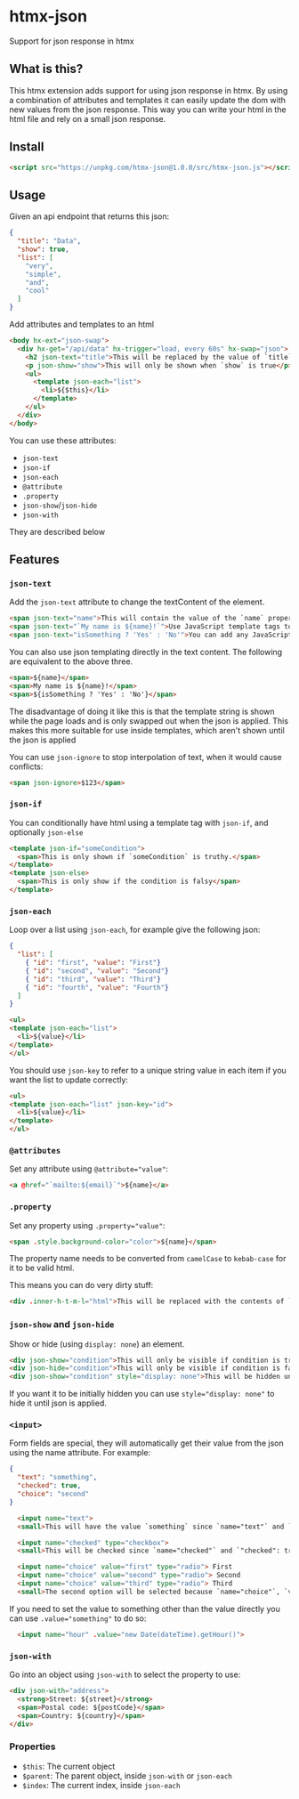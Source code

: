 # htmx-json

Support for json response in htmx

## What is this?

This htmx extension adds support for using json response in htmx. By using a combination of attributes and templates it can easily update the dom with new values from the json response. This way you can write your html in the html file and rely on a small json response.

## Install

```html
<script src="https://unpkg.com/htmx-json@1.0.0/src/htmx-json.js"></script>
```

## Usage

Given an api endpoint that returns this json:

```json
{
  "title": "Data",
  "show": true,
  "list": [
    "very",
    "simple",
    "and",
    "cool"
  ]
}
```

Add attributes and templates to an html

```html
<body hx-ext="json-swap">
  <div hx-get="/api/data" hx-trigger="load, every 60s" hx-swap="json">
    <h2 json-text="title">This will be replaced by the value of `title`</h2>
    <p json-show="show">This will only be shown when `show` is true</p>
    <ul>
      <template json-each="list">
        <li>${$this}</li>
      </template>
    </ul>
  </div>
</body>
```

You can use these attributes:

* `json-text`
* `json-if`
* `json-each`
* `@attribute`
* `.property`
* `json-show`/`json-hide`
* `json-with`

They are described below

## Features

### `json-text`

Add the `json-text` attribute to change the textContent of the element.

```html
<span json-text="name">This will contain the value of the `name` property</span>
<span json-text="`My name is ${name}!`">Use JavaScript template tags to interpolate text</span>
<span json-text="isSomething ? 'Yes' : 'No'">You can add any JavaScript expression to the attribute</span>
```

You can also use json templating directly in the text content. The following are equivalent to the above three.

```html
<span>${name}</span>
<span>My name is ${name}!</span>
<span>${isSomething ? 'Yes' : 'No'}</span>
```

The disadvantage of doing it like this is that the template string is shown while the page loads and is only swapped out when the json is applied.
This makes this more suitable for use inside templates, which aren't shown until the json is applied

You can use `json-ignore` to stop interpolation of text, when it would cause conflicts:

```html
<span json-ignore>$123</span>
```

### `json-if`

You can conditionally have html using a template tag with `json-if`, and optionally `json-else`

```html
<template json-if="someCondition">
  <span>This is only shown if `someCondition` is truthy.</span>
</template>
<template json-else>
  <span>This is only show if the condition is falsy</span>
</template>
```

### `json-each`

Loop over a list using `json-each`, for example give the following json:

```json
{
  "list": [
    { "id": "first", "value": "First"}
    { "id": "second", "value": "Second"}
    { "id": "third", "value": "Third"}
    { "id": "fourth", "value": "Fourth"}
  ]
}
```

```html
<ul>
<template json-each="list">
  <li>${value}</li>
</template>
</ul>
```

You should use `json-key` to refer to a unique string value in each item if you want the list to update correctly:

```html
<ul>
<template json-each="list" json-key="id">
  <li>${value}</li>
</template>
</ul>
```

### `@attributes`

Set any attribute using `@attribute="value"`:

```html
<a @href="`mailto:${email}`">${name}</a>
```

### `.property`

Set any property using `.property="value"`:

```html
<span .style.background-color="color">${name}</span>
```

The property name needs to be converted from `camelCase` to `kebab-case` for it to be valid html.

This means you can do very dirty stuff:

```html
<div .inner-h-t-m-l="html">This will be replaced with the contents of `html` using innerHTML!</div>
```

### `json-show` and `json-hide`

Show or hide (using `display: none`) an element.

```html
<div json-show="condition">This will only be visible if condition is true</div>
<div json-hide="condition">This will only be visible if condition is false</div>
<div json-show="condition" style="display: none">This will be hidden until condition becomes true</div>
```

If you want it to be initially hidden you can use `style="display: none"` to hide it until json is applied.

### `<input>`

Form fields are special, they will automatically get their value from the json using the name attribute. For example:

```json
{
  "text": "something",
  "checked": true,
  "choice": "second"
}
```

```html
  <input name="text">
  <small>This will have the value `something` since `name="text"` and `"text": "something"`</small>

  <input name="checked" type="checkbox">
  <small>This will be checked since `name="checked"` and `"checked": true`</small>

  <input name="choice" value="first" type="radio"> First
  <input name="choice" value="second" type="radio"> Second
  <input name="choice" value="third" type="radio"> Third
  <small>The second option will be selected because `name="choice"`, `value="second"` and `"choice": "second"`</small>
```

If you need to set the value to something other than the value directly you can use `.value="something"` to do so:

```html
  <input name="hour" .value="new Date(dateTime).getHour()">
```

### `json-with`

Go into an object using `json-with` to select the property to use:

```html
<div json-with="address">
  <strong>Street: ${street}</strong>
  <span>Postal code: ${postCode}</span>
  <span>Country: ${country}</span>
</div>
```

### Properties

* `$this`: The current object
* `$parent`: The parent object, inside `json-with` or `json-each`
* `$index`: The current index, inside `json-each`

